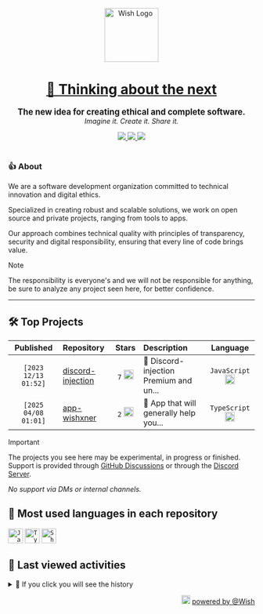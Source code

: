 <div align="center">
  <picture>
    <source srcset="https://cxn.vercel.app/imgs/logo/wish/wish-light.png" media="(prefers-color-scheme: dark)"/>
    <img src="https://cxn.vercel.app/imgs/logo/wish/wish-dark.png" alt="Wish Logo" height="110" loading="lazy" />
  </picture>

  <h1>
    <a href="https://github.com/wishware">
      💉 Thinking about the next
    </a>
  </h1>
</div>

<p align="center">
  <strong style="font-size: 1.2em;">The new idea for creating ethical and complete software.</strong><br/>
  <em>Imagine it. Create it. Share it.</em>
</p>

<div align="center">
  <a aria-label="Discord" href="https://discord.gg/A6Vu7gYE">
    <img src="https://img.shields.io/discord/903684797560397915?color=%23e3aef0&logo=discord&style=flat-square&logoColor=fff&label=Chat">
  </a>
  <a aria-label="Followers" href="https://github.com/orgs/wishware">
    <img src="https://img.shields.io/github/followers/wishware?color=%23e3aef0&logo=github&style=flat-square&logoColor=fff&label=Follow">
  </a>
  <a aria-label="Github Community" href="https://github.com/orgs/wishware/discussions">
    <img src="https://img.shields.io/badge/Community-Discussions-%23e3aef0?logo=github&style=flat-square&logoColor=fff">
  </a>
</div>
<br/>

### 👍 About

We are a software development organization committed to technical innovation and digital ethics.

Specialized in creating robust and scalable solutions, we work on open source and private projects, ranging from tools to apps. 

Our approach combines technical quality with principles of transparency, security and digital responsibility, ensuring that every line of code brings value.

> [!NOTE]  
> 
> The responsibility is everyone's and we will not be responsible for anything, be sure to analyze any project seen here, for better confidence. 

---

## 🛠 Top Projects

<!--repository:start-->
|            Published            | Repository                                                         |                                                                        Stars                                                                        | Description                            |                                                           Language                                                           |
| :-----------------------------: | :----------------------------------------------------------------- | :-------------------------------------------------------------------------------------------------------------------------------------------------: | :------------------------------------- | :--------------------------------------------------------------------------------------------------------------------------: |
| <code>[2023 12/13 01:52]</code> | [discord-injection](https://github.com/wishware/discord-injection) | <code>7</code> <img src="https://github.com/user-attachments/assets/320cf792-938e-491f-b54c-62b7c653ce31" alt="Star icon" height="20" width="20" /> | 💉 Discord-injection Premium and un... | <code>JavaScript</code> <img src="https://skillicons.dev/icons?i=javascript" alt="JavaScript icon" height="20" width="20" /> |
| <code>[2025 04/08 01:01]</code> | [app-wishxner](https://github.com/wishware/app-wishxner)           | <code>2</code> <img src="https://github.com/user-attachments/assets/320cf792-938e-491f-b54c-62b7c653ce31" alt="Star icon" height="20" width="20" /> | 📡 App that will generally help you... | <code>TypeScript</code> <img src="https://skillicons.dev/icons?i=typescript" alt="TypeScript icon" height="20" width="20" /> |
<!-- Last update: 2025-05-25T19:43:19.119Z -->
<!--repository:end-->

> [!IMPORTANT]  
>
> The projects you see here may be experimental, in progress or finished. 
> Support is provided through [GitHub Discussions](https://github.com/orgs/wishware/discussions/categories/general) or through the [Discord Server](https://discord.gg/A6Vu7gYE).
>
> *No support via DMs or internal channels.*  

## 📌 Most used languages in each repository

<!--languages:start-->
<code><img src="https://skillicons.dev/icons?i=javascript" alt="JavaScript icon" height="30" width="30" /></code>
<code><img src="https://skillicons.dev/icons?i=typescript" alt="TypeScript icon" height="30" width="30" /></code>
<code><img src="https://github.com/user-attachments/assets/76a9fd72-22ac-46f0-a3bd-d2a7dc1119f9" alt="Shell icon unknown" height="30" width="30" /></code>
<!-- Last update: 2025-05-25T19:43:19.595Z -->
<!--languages:end-->

## 📌 Last viewed activities

<!--activity:start-->
<details><summary>🎯 If you click you will see the history</summary>

`[2025 05/25 19:42]` 📝 Made `3` commits in [k4itrun/hackercam](https://github.com/k4itrun/hackercam)<br/>
`[2025 05/25 19:34]` 📝 Made `2` commits in [k4itrun/erisphisher](https://github.com/k4itrun/erisphisher)<br/>
`[2025 05/25 19:33]` 📝 Made `1` commit in [k4itrun/hackercam](https://github.com/k4itrun/hackercam)<br/>
`[2025 05/25 19:23]` 📝 Made `1` commit in [k4itrun/erisphisher](https://github.com/k4itrun/erisphisher)<br/>
`[2025 05/25 19:20]` 📝 Made `1` commit in [k4itrun/hackercam](https://github.com/k4itrun/hackercam)<br/>
`[2025 05/25 19:09]` ❗️ Closed issue [`#2`](https://github.com/k4itrun/hackercam/issues/2 'masalah port ') in [k4itrun/hackercam](https://github.com/k4itrun/hackercam)<br/>
`[2025 05/25 19:08]` ❗️ Closed issue [`#3`](https://github.com/k4itrun/hackercam/issues/3 'essk') in [k4itrun/hackercam](https://github.com/k4itrun/hackercam)<br/>
`[2025 05/25 18:59]` ❌ Deleted `2.0.0` from [k4itrun/hackercam](https://github.com/k4itrun/hackercam)<br/>
`[2025 05/25 18:59]` 🏷 Released [`2.0.0`](https://github.com/k4itrun/hackercam/releases/tag/2.0.0) in [k4itrun/hackercam](https://github.com/k4itrun/hackercam)<br/>
`[2025 05/25 18:59]` 🔖 Created tag `2.0.0` in [k4itrun/hackercam](https://github.com/k4itrun/hackercam)<br/>
`[2025 05/25 18:57]` 🏷 Released [`1.0.0`](https://github.com/k4itrun/hackercam/releases/tag/1.0.0) in [k4itrun/hackercam](https://github.com/k4itrun/hackercam)<br/>
`[2025 05/25 18:57]` 🔖 Created tag `1.0.0` in [k4itrun/hackercam](https://github.com/k4itrun/hackercam)<br/>
`[2025 05/25 18:57]` ❌ Deleted `1.0` from [k4itrun/hackercam](https://github.com/k4itrun/hackercam)<br/>
`[2025 05/25 18:52]` ❌ Deleted `v1` from [k4itrun/hackercam](https://github.com/k4itrun/hackercam)<br/>
`[2025 05/25 18:52]` 📂 Created branch [`main`](https://github.com/k4itrun/hackercam/tree/main) in [k4itrun/hackercam](https://github.com/k4itrun/hackercam)

</details>
<!-- Last update: 2025-05-25T19:43:19.398Z -->
<!--activity:end-->

<p align="right">
  <picture>
    <source srcset="https://cxn.vercel.app/imgs/logo/wish/wish-light.png" media="(prefers-color-scheme: dark)"/>
    <img src="https://cxn.vercel.app/imgs/logo/wish/wish-dark.png" alt="Wish Logo" width="18" loading="lazy"/>
  </picture>
  <a href="https://github.com/wishware">powered by @Wish</a>
</p>
